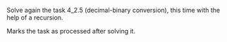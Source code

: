 Solve again the task 4_2.5 (decimal-binary conversion), this time with the help of a recursion.

Marks the task as processed after solving it.

